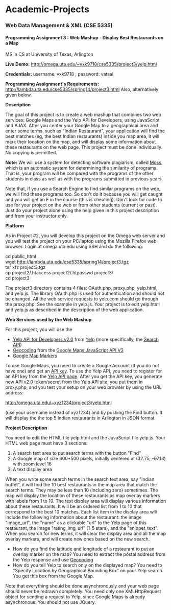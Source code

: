 # Academic-Projects
### Web Data Management & XML (CSE 5335)
#### Programming Assignment 3 : Web Mashup - Display Best Restaurants on a Map
MS in CS at University of Texas, Arlington

**Live Demo:** http://omega.uta.edu/~vxk9718/cse5335/project3/yelp.html

**Credentials:** username: vxk9718 ; password: vatsal

**Programming Assignment's Requirements:** http://lambda.uta.edu/cse5335/spring14/project3.html Also, alternatively given below.

**Description**

The goal of this project is to create a web mashup that combines two web services: Google Maps and the Yelp API for Developers, using JavaScript and AJAX. After you center your Google Map to a geographical area and enter some terms, such as "Indian Restaurant", your application will find the best matches (eg, the best Indian restaurants) inside you map area, it will mark their location on the map, and will display some information about these restaurants on the web page. This project must be done individually. No copying is permitted.

**Note:** We will use a system for detecting software plagiarism, called [Moss](http://theory.stanford.edu/~aiken/moss/), which is an automatic system for determining the similarity of programs. That is, your program will be compared with the programs of the other students in class as well as with the programs submitted in previous years.

Note that, if you use a Search Engine to find similar programs on the web, we will find these programs too. So don't do it because you will get caught and you will get an F in the course (this is cheating). Don't look for code to use for your project on the web or from other students (current or past). Just do your project alone using the help given in this project description and from your instructor only.

**Platform**

As in Project #2, you will develop this project on the Omega web server and you will test the project on your PC/laptop using the Mozilla Firefox web browser. Login at omega.uta.edu using SSH and do the following:

cd public_html  
wget http://lambda.uta.edu/cse5335/spring14/project3.tgz  
tar xfz project3.tgz  
cp project2/.htaccess project2/.htpasswd project3/  
cd project3

The project3 directory contains 4 files: OAuth.php, proxy.php, yelp.html, and yelp.js. The library OAuth.php is used for authentication and should not be changed. All the web service requests to yelp.com should go through the proxy.php. See the example in yelp.js. Your project is to edit yelp.html and yelp.js as described in the description of the web application.

**Web Services used by the Web Mashup**

For this project, you will use the

* [Yelp API for Developers v2.0](http://www.yelp.com/developers/getting_started) from [Yelp](http://www.yelp.com/) (more specifically, the [Search API](http://www.yelp.com/developers/documentation/v2/search_api))
* [Geocoding](http://code.google.com/apis/maps/documentation/javascript/geocoding.html) from the [Google Maps JavaScript API V3](http://code.google.com/apis/maps/documentation/javascript/basics.html)
* [Google Map Markers](https://developers.google.com/maps/documentation/javascript/markers)

To use Google Maps, you need to create a Google Account (if you do not have one) and get an [API key](https://developers.google.com/maps/documentation/javascript/tutorial). To use the Yelp API, you need to register for an API key from the [Yelp API page](http://www.yelp.com/developers/getting_started). After you get the API key, you generate new API v2.0 token/secret from the Yelp API site, you put them in proxy.php, and you test your setup on your web browser by using the URL address:

http://omega.uta.edu/~xyz1234/project3/yelp.html

(use your username instead of xyz1234) and by pushing the Find button. It will display the the top 5 Indian restaurants in Arlington in JSON format.

**Project Description**

You need to edit the HTML file yelp.html and the JavaScript file yelp.js. Your HTML web page must have 3 sections:

1. A search text area to put search terms with the button "Find"
2. A Google map of size 600*500 pixels, initially centered at (32.75, -97.13) with zoom level 16
3. A text display area

When you write some search terms in the search text area, say "Indian buffet", it will find the 10 best restaurants in the map area that match the search terms. They may be less than 10 (including zero) sometimes. The map will display the location of these restaurants as map overlay markers with labels from 1 to 10. The text display area will display various information about these restaurants. It will be an ordered list from 1 to 10 that correspond to the best 10 matches. Each list item in the display area will include the following information about the restaurant: the image "image_url", the "name" as a clickable "url" to the Yelp page of this restaurant, the image "rating_img_url" (1-5 stars), and the "snippet_text". When you search for new terms, it will clear the display area and all the map overlay markers, and will create new ones based on the new search.

* How do you find the latitude and longitude of a restaurant to put an overlay marker on the map? You need to extract the postal address from the Yelp response and use [Geocoding](http://code.google.com/apis/maps/documentation/javascript/geocoding.html)
* How do you tell Yelp to search only on the displayed map? You need to "Specify Location by Geographical Bounding Box" on your Yelp search. You get this box from the Google Map.

Note that everything should be done asynchronously and your web page should never be redrawn completely. You need only one XMLHttpRequest object for sending a request to Yelp, since Google Maps is already asynchronous. You should not use JQuery.